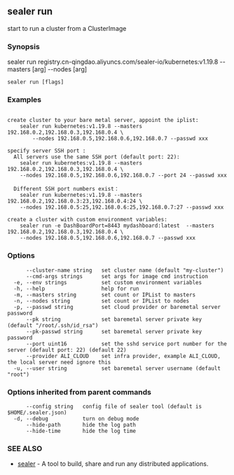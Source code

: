 ## sealer run

start to run a cluster from a ClusterImage

### Synopsis

sealer run registry.cn-qingdao.aliyuncs.com/sealer-io/kubernetes:v1.19.8 --masters [arg] --nodes [arg]

```
sealer run [flags]
```

### Examples

```

create cluster to your bare metal server, appoint the iplist:
	sealer run kubernetes:v1.19.8 --masters 192.168.0.2,192.168.0.3,192.168.0.4 \
		--nodes 192.168.0.5,192.168.0.6,192.168.0.7 --passwd xxx

specify server SSH port :
  All servers use the same SSH port (default port: 22):
	sealer run kubernetes:v1.19.8 --masters 192.168.0.2,192.168.0.3,192.168.0.4 \
	--nodes 192.168.0.5,192.168.0.6,192.168.0.7 --port 24 --passwd xxx

  Different SSH port numbers exist：
	sealer run kubernetes:v1.19.8 --masters 192.168.0.2,192.168.0.3:23,192.168.0.4:24 \
	--nodes 192.168.0.5:25,192.168.0.6:25,192.168.0.7:27 --passwd xxx

create a cluster with custom environment variables:
	sealer run -e DashBoardPort=8443 mydashboard:latest  --masters 192.168.0.2,192.168.0.3,192.168.0.4 \
	--nodes 192.168.0.5,192.168.0.6,192.168.0.7 --passwd xxx

```

### Options

```
      --cluster-name string   set cluster name (default "my-cluster")
      --cmd-args strings      set args for image cmd instruction
  -e, --env strings           set custom environment variables
  -h, --help                  help for run
  -m, --masters string        set count or IPList to masters
  -n, --nodes string          set count or IPList to nodes
  -p, --passwd string         set cloud provider or baremetal server password
      --pk string             set baremetal server private key (default "/root/.ssh/id_rsa")
      --pk-passwd string      set baremetal server private key password
      --port uint16           set the sshd service port number for the server (default port: 22) (default 22)
      --provider ALI_CLOUD    set infra provider, example ALI_CLOUD, the local server need ignore this
  -u, --user string           set baremetal server username (default "root")
```

### Options inherited from parent commands

```
      --config string   config file of sealer tool (default is $HOME/.sealer.json)
  -d, --debug           turn on debug mode
      --hide-path       hide the log path
      --hide-time       hide the log time
```

### SEE ALSO

* [sealer](sealer.md)	 - A tool to build, share and run any distributed applications.

